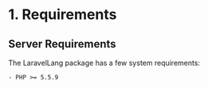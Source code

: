 # 1. Requirements

## Server Requirements

The LaravelLang package has a few system requirements:

```
- PHP >= 5.5.9
```
